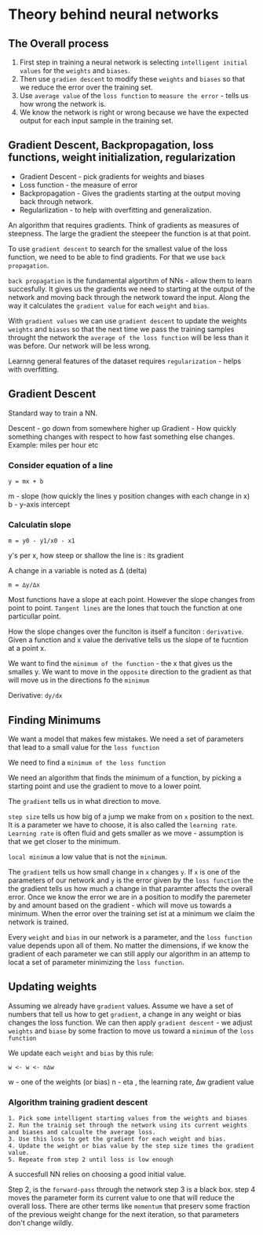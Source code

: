 # Theory behind neural networks

## The Overall process

1. First step in training a neural network is selecting `intelligent initial values` for the `weights` and `biases`.
2. Then use `gradien descent` to modify these `weights` and `biases` so that we reduce the error over the training set.
3. Use `average value` of the `loss function` to `measure the error` - tells us how wrong the network is.
4. We know the network is right or wrong because we have the expected output for each input sample in the training set.

## Gradient Descent, Backpropagation, loss functions, weight initialization, regularization

- Gradient Descent - pick gradients for weights and biases
- Loss function - the measure of error
- Backpropagation - Gives the gradients starting at the output moving back through network.
- Regularlization - to help with overfitting and generalization.

An algorithm that requires gradients. Think of gradients as measures of steepness. The large the gradient the steepeer the function is at that point.

To use `gradient descent` to search for the smallest value of the loss function, we need to be able to find gradients. For that we use `back propagation`. 

`back propagation` is the fundamental algortihm of NNs - allow them to learn succesfully. It gives us the gradients we need to starting at the output of the network and moving back through the network toward the input. Along the way it calculates the `gradient value` for each `weight` and `bias`.

With `gradient values` we can use `gradient descent` to update the weights `weights` and `biases` so that the next time we pass the training samples  throught the network the `average of the loss function` will be less than it was before. Our network will be less wrong.

Learnng general features of the dataset requires `regularization` - helps with overfitting.

## Gradient Descent

Standard way to train a NN.

Descent - go down from somewhere higher up
Gradient - How quickly something changes with respect to how fast something else changes. Example: miles per hour etc

### Consider equation of a line
`y = mx + b`

m - slope (how quickly the lines y position changes with each change in x)
b - y-axis intercept

### Calculatin slope

`m = y0 - y1/x0 - x1`

y's per x, how steep or shallow the line is : its gradient

A change in a variable is noted as ∆ (delta)

`m = ∆y/∆x`

Most functions have a slope at each point. However the slope changes from point to point. `Tangent lines` are the lones that touch the function at one particullar point.

How the slope changes over the funciton is itself a funciton : `derivative`. Given a function and x value the derivative tells us the slope of te fucntion at a point x.

We want to find the `minimum of the function` - the x that gives us the smalles y. We want to move in the `opposite` direction to the gradient as that will move us in the directions fo the `minimum`

Derivative:
`dy/dx`


## Finding Minimums

We want a model that makes few mistakes. We need a set of parameters that lead to a small value for the `loss function`

We need to find a `minimum of the loss function`

We need an algorithm that finds the minimum of a function, by picking a starting point and use the gradient to move to a lower point.

The `gradient` tells us in what direction to move.

`step size` tells us how big of a jump we make from on `x` position to the next. It is a parameter we have to choose, it is also called the `learning rate`.  `Learning rate` is often fluid and gets smaller as we move - assumption is that we get closer to the minimum.

`local minimum` a low value that is not the `minimum`.

The `gradient` tells us how small change in `x` changes `y`. If `x` is one of the parameters of our network and `y` is the error given by the `loss function` the the gradient tells us how much a change in that paramter affects the overall error. Once we know the error we are in a position to modify the paremeter by and amount based on the gradient - which will move us towards a minimum. When the error over the training set ist at a minimum we claim the network is trained.

Every `weight` and `bias` in our network is a parameter, and the `loss function` value depends upon all of them. No matter the dimensions, if we know the gradient of each parameter we can still apply our algorithm in an attemp to locat a set of parameter minimizing the `loss function`.

## Updating weights

Assuming we already have `gradient` values. Assume we have a set of numbers that tell us how to get `gradient`, a change in any weight or bias changes the loss function. We can then apply `gradient descent` - we adjust `weights` and `biase` by some fraction to move us toward a `minimum` of the `loss function`

We update each `weight` and `bias` by this rule:

`w <- w <- n∆w`

w - one of the weights (or bias)
n - eta , the learning rate, ∆w gradient value

### Algorithm training gradient descent

```
1. Pick some intelligent starting values from the weights and biases
2. Run the trainig set through the network using its current weights and biases and calcualte the average loss.
3. Use this loss to get the gradient for each weight and bias.
4. Update the weight or bias value by the step size times the gradient value.
5. Repeate from step 2 until loss is low enough
```

A succesfull NN relies  on choosing a good initial value.
 
Step 2, is the `forward-pass` through the network 
step 3 is a black box. 
step 4 moves the parameter form its current value to one that will reduce the overall loss.
There are other terms like `momentum` that preserv some fraction of the previous weight change for the next iteration, so that parameters don't change wildly.


